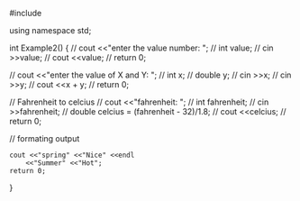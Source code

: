 #include <iostream>

using namespace std;

int Example2() {
//    cout <<"enter the value number: ";
//    int value;
//    cin >>value;
//    cout <<value;
//    return 0;

//    cout <<"enter the value of X and Y: ";
//    int x;
//    double y;
//    cin >>x;
//    cin >>y;
//    cout <<x + y;
//    return 0;

//      Fahrenheit to celcius
//    cout <<"fahrenheit: ";
//    int fahrenheit;
//    cin >>fahrenheit;
//    double celcius = (fahrenheit - 32)/1.8;
//    cout <<celcius;
//    return 0;

//      formating output

    cout <<"spring" <<"Nice" <<endl
        <<"Summer" <<"Hot";
    return 0;
    

}